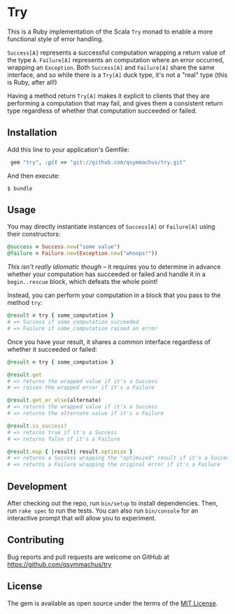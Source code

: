 # Try

This is a Ruby implementation of the Scala `Try` monad to enable a more functional style of error handling.

`Success[A]` represents a successful computation wrapping a return value of the type `A`. `Failure[A]` represents an computation
where an error occurred, wrapping an `Exception`. Both `Success[A]` and `Failure[A]` share the same interface, and so while there
is a `Try[A]` duck type, it's not a "real" type (this is Ruby, after all!)

Having a method return `Try[A]` makes it explicit to clients that they are performing a computation that may fail, and gives them
a consistent return type regardless of whether that computation succeeded or failed.

## Installation

Add this line to your application's Gemfile:

```ruby
 gem "try", :git => "git://github.com/qsymmachus/try.git"
```

And then execute:

    $ bundle

## Usage

You may directly instantiate instances of `Success[A]` or `Failure[A]` using their constructors:

```ruby
@success = Success.new("some value")
@failure = Failure.new(Exception.new("whoops!"))
```

*This isn't really idiomatic though* – it requires you to determine in advance whether your computation has
succeeded or failed and handle it in a `begin..rescue` block, which defeats the whole point!

Instead, you can perform your computation in a block that you pass to the method `try`:

```ruby
@result = try { some_computation }
# => Success if some_computation succeeded
# => Failure if some_computation raised an error
```

Once you have your result, it shares a common interface regardless of whether it succeeded or failed:

```ruby
@result = try { some_computation }

@result.get
# => returns the wrapped value if it's a Success
# => raises the wrapped error if it's a Failure

@result.get_or_else(alternate)
# => returns the wrapped value if it's a Success
# => returns the alternate value if it's a Failure

@result.is_success?
# => returns true if it's a Success
# => returns false if it's a Failure

@result.map { |result| result.optimize }
# => returns a Success wrapping the "optimized" result if it's a Success
# => returns a Failure wrapping the original error if it's a Failure
```

## Development

After checking out the repo, run `bin/setup` to install dependencies. Then, run `rake spec` to run the tests. You can also run `bin/console` for an interactive prompt that will allow you to experiment.

## Contributing

Bug reports and pull requests are welcome on GitHub at https://github.com/qsymmachus/try


## License

The gem is available as open source under the terms of the [MIT License](http://opensource.org/licenses/MIT).
